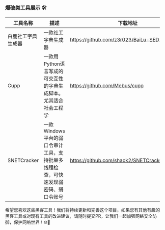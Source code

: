 ### 爆破类工具展示 🛠️



| 工具名称      | 描述        | 下载地址                                                                                                     |
|-----------|-----------|----------------------------------------------------------------------------------------------------------|
| 白鹿社工字典生成器| 一款社工字典生成器 |  https://github.com/z3r023/BaiLu-SED-Tool     |
|Cupp|一款用Python语言写成的可交互性的字典生成脚本。尤其适合社会工程学|https://github.com/Mebus/cupp|
|SNETCracker|一款Windows平台的弱口令审计工具，支持批量多线程检查，可快速发现弱密码、弱口令账号|https://github.com/shack2/SNETCracker/releases|



希望您喜欢这些黑客工具！我们将持续更新和完善这个项目，如果您有其他有趣的黑客工具或对现有工具的改进建议，请随时提交PR，让我们一起加强网络安全防御，保护网络世界！🌐💪
